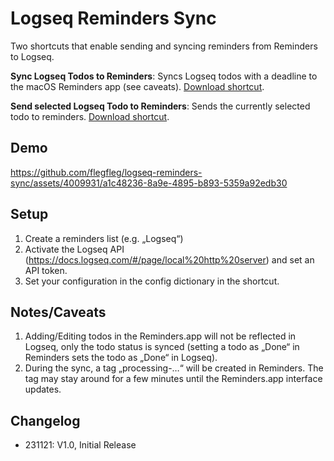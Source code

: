 # Logseq Reminders Sync


Two shortcuts that enable sending and syncing reminders from Reminders to Logseq.

**Sync Logseq Todos to Reminders**: Syncs Logseq todos with a deadline to the macOS Reminders app (see caveats). 
[Download shortcut](https://www.icloud.com/shortcuts/4537df9603b54c2f94b694d9e40d0fdf).

**Send selected Logseq Todo to Reminders**: Sends the currently selected todo to reminders. 
[Download shortcut](https://www.icloud.com/shortcuts/db29a9a7762a4b4984ce24eed85edc94).

## Demo



https://github.com/flegfleg/logseq-reminders-sync/assets/4009931/a1c48236-8a9e-4895-b893-5359a92edb30




## Setup

1. Create a reminders list (e.g. „Logseq“)
2. Activate the Logseq API (https://docs.logseq.com/#/page/local%20http%20server) and set an API token.
3. Set your configuration in the config dictionary in the shortcut.

## Notes/Caveats

1. Adding/Editing todos in the Reminders.app will not be reflected in Logseq, only the todo status is synced (setting a todo as „Done“ in Reminders sets the todo as „Done“ in Logseq).
2. During the sync, a tag „processing-…“ will be created in Reminders. The tag may stay around for a few minutes until the Reminders.app interface updates.


## Changelog

* 231121: V1.0, Initial Release

